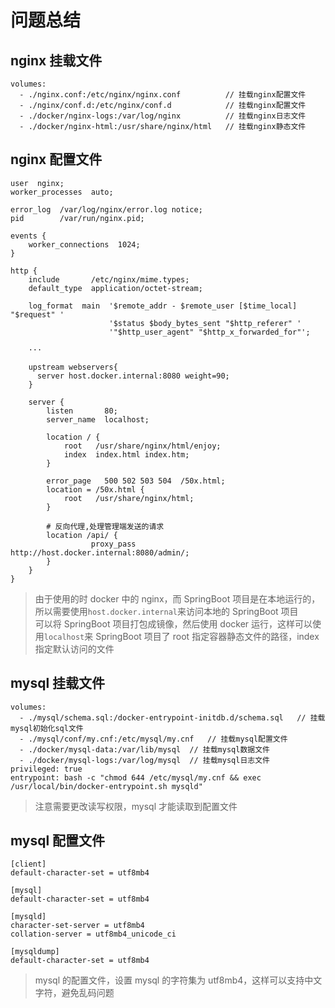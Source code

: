 # 问题总结

## nginx 挂载文件

```
volumes:
  - ./nginx.conf:/etc/nginx/nginx.conf          // 挂载nginx配置文件
  - ./nginx/conf.d:/etc/nginx/conf.d            // 挂载nginx配置文件
  - ./docker/nginx-logs:/var/log/nginx          // 挂载nginx日志文件
  - ./docker/nginx-html:/usr/share/nginx/html   // 挂载nginx静态文件
```

## nginx 配置文件

```
user  nginx;
worker_processes  auto;

error_log  /var/log/nginx/error.log notice;
pid        /var/run/nginx.pid;

events {
    worker_connections  1024;
}

http {
    include       /etc/nginx/mime.types;
    default_type  application/octet-stream;

    log_format  main  '$remote_addr - $remote_user [$time_local] "$request" '
                      '$status $body_bytes_sent "$http_referer" '
                      '"$http_user_agent" "$http_x_forwarded_for"';

    ···

	upstream webservers{
	  server host.docker.internal:8080 weight=90;
	}

    server {
        listen       80;
        server_name  localhost;

        location / {
            root   /usr/share/nginx/html/enjoy;
            index  index.html index.htm;
        }

        error_page   500 502 503 504  /50x.html;
        location = /50x.html {
            root   /usr/share/nginx/html;
        }

        # 反向代理,处理管理端发送的请求
        location /api/ {
			      proxy_pass   http://host.docker.internal:8080/admin/;
        }
    }
}
```

> 由于使用的时 docker 中的 nginx，而 SpringBoot 项目是在本地运行的，所以需要使用`host.docker.internal`来访问本地的 SpringBoot 项目  
> 可以将 SpringBoot 项目打包成镜像，然后使用 docker 运行，这样可以使用`localhost`来 SpringBoot 项目了
> root 指定容器静态文件的路径，index 指定默认访问的文件

## mysql 挂载文件

```docker-compose
volumes:
  - ./mysql/schema.sql:/docker-entrypoint-initdb.d/schema.sql   // 挂载mysql初始化sql文件
  - ./mysql/conf/my.cnf:/etc/mysql/my.cnf   // 挂载mysql配置文件
  - ./docker/mysql-data:/var/lib/mysql  // 挂载mysql数据文件
  - ./docker/mysql-logs:/var/log/mysql  // 挂载mysql日志文件
privileged: true
entrypoint: bash -c "chmod 644 /etc/mysql/my.cnf && exec /usr/local/bin/docker-entrypoint.sh mysqld"
```

> 注意需要更改读写权限，mysql 才能读取到配置文件

## mysql 配置文件

```
[client]
default-character-set = utf8mb4

[mysql]
default-character-set = utf8mb4

[mysqld]
character-set-server = utf8mb4
collation-server = utf8mb4_unicode_ci

[mysqldump]
default-character-set = utf8mb4
```

> mysql 的配置文件，设置 mysql 的字符集为 utf8mb4，这样可以支持中文字符，避免乱码问题
